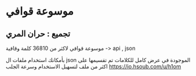 # موسوعة قوافي
## تجميع : حران المري

موسوعة قوافي لاكثر من 36810 كلمة وقافية  -> api , json

بأمكانك استخدام ملفات ال json 
الموجودة في عرض كامل للكلامات
تم تقسيمها على اكثر من ملف لتسهيل الاستخدام وسرعة الجلب
https://io.hsoub.com/u/h1om
